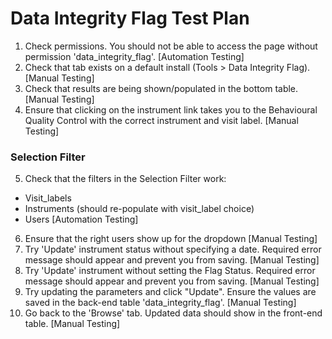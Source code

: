 # Data Integrity Flag Test Plan

1. Check permissions. You should not be able to access the page without permission 'data_integrity_flag'.
   [Automation Testing]
2. Check that tab exists on a default install (Tools > Data Integrity Flag).
   [Manual Testing]
3. Check that results are being shown/populated in the bottom table.
   [Manual Testing]
4. Ensure that clicking on the instrument link takes you to the Behavioural Quality Control with the correct instrument and visit label.
   [Manual Testing]
### Selection Filter
5. Check that the filters in the Selection Filter work:
 * Visit_labels
 * Instruments (should re-populate with visit_label choice)
 * Users
   [Automation Testing]
6. Ensure that the right users show up for the dropdown
   [Manual Testing]
7. Try 'Update' instrument status without specifying a date. Required error message should appear and prevent you from saving.
   [Manual Testing]
8. Try 'Update' instrument without setting the Flag Status. Required error message should appear and prevent you from saving.
   [Manual Testing]
9. Try updating the parameters and click "Update". Ensure the values are saved in the back-end table 'data_integrity_flag'.
   [Manual Testing]
10. Go back to the 'Browse' tab. Updated data should show in the front-end table.
   [Manual Testing] 
